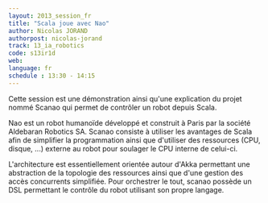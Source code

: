 ```yaml
---
layout: 2013_session_fr
title: "Scala joue avec Nao"
author: Nicolas JORAND
authorpost: nicolas-jorand
track: 13_ia_robotics
code: s13ir1d
web: 
language: fr
schedule : 13:30 - 14:15
---
```


Cette session est une démonstration ainsi qu'une explication du projet nommé Scanao qui permet de contrôler un robot depuis Scala.

Nao est un robot humanoïde développé et construit à Paris par la société Aldebaran Robotics SA. Scanao consiste à utiliser les avantages de Scala afin de simplifier la programmation ainsi que d'utiliser des ressources (CPU, disque, ...) externe au robot pour soulager le CPU interne de celui-ci.

L'architecture est essentiellement orientée autour d'Akka permettant une abstraction de la topologie des ressources ainsi que d'une gestion des accès concurrents simplifiée. Pour orchestrer le tout, scanao possède un DSL permettant le contrôle du robot utilisant son propre langage.
